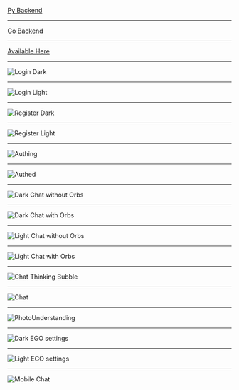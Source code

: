 [Py Backend](https://ego-qrrx.onrender.com)
<hr>

[Go Backend](https://ego-fwww.onrender.com)
<hr>

[Available Here](https://ego-q.vercel.app)
<hr>

![Login Dark](screenshots/logdark.png)
<hr>

![Login Light](screenshots/loglight.png)
<hr>

![Register Dark](screenshots/regdark.png)
<hr>

![Register Light](screenshots/reglight.png)
<hr>

![Authing](screenshots/authing.png)
<hr>

![Authed](screenshots/authed.png)
<hr>

![Dark Chat without Orbs](screenshots/chatdarkorboff.png)
<hr>

![Dark Chat with Orbs](screenshots/chatdarkorbon.png)
<hr>

![Light Chat without Orbs](screenshots/chatlightorboff.png)
<hr>

![Light Chat with Orbs](screenshots/chatlightorbon.png)
<hr>

![Chat Thinking Bubble](screenshots/thinkingbubble.png)
<hr>

![Chat](screenshots/chat.png)
<hr>

![PhotoUnderstanding](screenshots/photounderstanding.png)
<hr>

![Dark EGO settings](screenshots/settsdark.png)
<hr>

![Light EGO settings](screenshots/settslight.png)
<hr>

![Mobile Chat](screenshots/mobilechat.jpg)